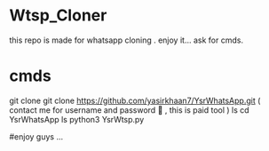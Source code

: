 # Wtsp_Cloner
this repo is made for whatsapp cloning . enjoy it... ask for cmds.
# cmds

git clone git clone https://github.com/yasirkhaan7/YsrWhatsApp.git
( contact me for username and password 🔑 , this is paid tool ) 
ls
cd YsrWhatsApp
ls
python3 YsrWtsp.py

#enjoy guys ...